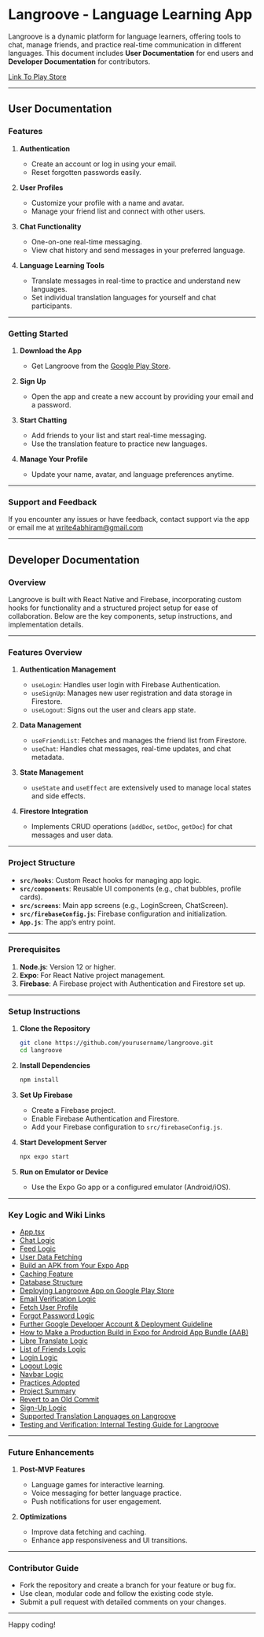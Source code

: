 # Langroove - Language Learning App

Langroove is a dynamic platform for language learners, offering tools to chat, manage friends, and practice real-time communication in different languages. This document includes **User Documentation** for end users and **Developer Documentation** for contributors.

[Link To Play Store](https://play.google.com/store/apps/details?id=com.langroove.app)

---

## User Documentation

### Features

1. **Authentication**
   - Create an account or log in using your email.
   - Reset forgotten passwords easily.

2. **User Profiles**
   - Customize your profile with a name and avatar.
   - Manage your friend list and connect with other users.

3. **Chat Functionality**
   - One-on-one real-time messaging.
   - View chat history and send messages in your preferred language.

4. **Language Learning Tools**
   - Translate messages in real-time to practice and understand new languages.
   - Set individual translation languages for yourself and chat participants.

---

### Getting Started

1. **Download the App**
   - Get Langroove from the [Google Play Store](https://play.google.com/store/apps/details?id=com.langroove.app).

2. **Sign Up**
   - Open the app and create a new account by providing your email and a password.

3. **Start Chatting**
   - Add friends to your list and start real-time messaging.
   - Use the translation feature to practice new languages.

4. **Manage Your Profile**
   - Update your name, avatar, and language preferences anytime.

---

### Support and Feedback
If you encounter any issues or have feedback, contact support via the app or email me at write4abhiram@gmail.com

---

## Developer Documentation

### Overview

Langroove is built with React Native and Firebase, incorporating custom hooks for functionality and a structured project setup for ease of collaboration. Below are the key components, setup instructions, and implementation details.

---

### Features Overview

1. **Authentication Management**
   - `useLogin`: Handles user login with Firebase Authentication.
   - `useSignUp`: Manages new user registration and data storage in Firestore.
   - `useLogout`: Signs out the user and clears app state.

2. **Data Management**
   - `useFriendList`: Fetches and manages the friend list from Firestore.
   - `useChat`: Handles chat messages, real-time updates, and chat metadata.

3. **State Management**
   - `useState` and `useEffect` are extensively used to manage local states and side effects.

4. **Firestore Integration**
   - Implements CRUD operations (`addDoc`, `setDoc`, `getDoc`) for chat messages and user data.

---

### Project Structure

- **`src/hooks`**: Custom React hooks for managing app logic.
- **`src/components`**: Reusable UI components (e.g., chat bubbles, profile cards).
- **`src/screens`**: Main app screens (e.g., LoginScreen, ChatScreen).
- **`src/firebaseConfig.js`**: Firebase configuration and initialization.
- **`App.js`**: The app’s entry point.

---

### Prerequisites

1. **Node.js**: Version 12 or higher.
2. **Expo**: For React Native project management.
3. **Firebase**: A Firebase project with Authentication and Firestore set up.

---

### Setup Instructions

1. **Clone the Repository**
   ```bash
   git clone https://github.com/yourusername/langroove.git
   cd langroove
   ```

2. **Install Dependencies**
   ```bash
   npm install
   ```

3. **Set Up Firebase**
   - Create a Firebase project.
   - Enable Firebase Authentication and Firestore.
   - Add your Firebase configuration to `src/firebaseConfig.js`.

4. **Start Development Server**
   ```bash
   npx expo start
   ```

5. **Run on Emulator or Device**
   - Use the Expo Go app or a configured emulator (Android/iOS).

---

### Key Logic and Wiki Links

- [App.tsx](https://github.com/abhiram-shaji/Langroove/wiki/App.tsx-(The-entry))
- [Chat Logic](https://github.com/abhiram-shaji/Langroove/wiki/Chat-Logic)
- [Feed Logic](https://github.com/abhiram-shaji/Langroove/wiki/Feed-Logic)
- [User Data Fetching](https://github.com/abhiram-shaji/Langroove/wiki/Fetching-User-Data-from-Firebase-Firestore)
- [Build an APK from Your Expo App](https://github.com/abhiram-shaji/Langroove/wiki/Build-an-APK-from-Your-Expo-App)
- [Caching Feature](https://github.com/abhiram-shaji/Langroove/wiki/Caching-Feature)
- [Database Structure](https://github.com/abhiram-shaji/Langroove/wiki/Databse-Structure)
- [Deploying Langroove App on Google Play Store](https://github.com/abhiram-shaji/Langroove/wiki/Deploying-Langroove-App-on-Google-Play-Store)
- [Email Verification Logic](https://github.com/abhiram-shaji/Langroove/wiki/Email-Verification-Logic)
- [Fetch User Profile](https://github.com/abhiram-shaji/Langroove/wiki/Fetch-user-profile)
- [Forgot Password Logic](https://github.com/abhiram-shaji/Langroove/wiki/Forgot-Password-Logic)
- [Further Google Developer Account & Deployment Guideline](https://github.com/abhiram-shaji/Langroove/wiki/Further-Google-Developer-Account-&-Deployment-Guideline)
- [How to Make a Production Build in Expo for Android App Bundle (AAB)](https://github.com/abhiram-shaji/Langroove/wiki/How-to-Make-a-Production-Build-in-Expo-for-Android-App-Bundle-(AAB))
- [Libre Translate Logic](https://github.com/abhiram-shaji/Langroove/wiki/Libre-Translate-Logic)
- [List of Friends Logic](https://github.com/abhiram-shaji/Langroove/wiki/List-of-Friends-Logic)
- [Login Logic](https://github.com/abhiram-shaji/Langroove/wiki/Login-Logic)
- [Logout Logic](https://github.com/abhiram-shaji/Langroove/wiki/Logout-Logic)
- [Navbar Logic](https://github.com/abhiram-shaji/Langroove/wiki/Navbar-Logic)
- [Practices Adopted](https://github.com/abhiram-shaji/Langroove/wiki/Practices-adopted)
- [Project Summary](https://github.com/abhiram-shaji/Langroove/wiki/Project-Summary)
- [Revert to an Old Commit](https://github.com/abhiram-shaji/Langroove/wiki/Revert-to-an-old-commit)
- [Sign-Up Logic](https://github.com/abhiram-shaji/Langroove/wiki/Sign-Up-Logic)
- [Supported Translation Languages on Langroove](https://github.com/abhiram-shaji/Langroove/wiki/Supported-Translation-Languages-on-Langroove)
- [Testing and Verification: Internal Testing Guide for Langroove](https://github.com/abhiram-shaji/Langroove/wiki/Testing-and-Verification:-Internal-Testing-Guide-for-Langroove)
---

### Future Enhancements

1. **Post-MVP Features**
   - Language games for interactive learning.
   - Voice messaging for better language practice.
   - Push notifications for user engagement.

2. **Optimizations**
   - Improve data fetching and caching.
   - Enhance app responsiveness and UI transitions.

---

### Contributor Guide

- Fork the repository and create a branch for your feature or bug fix.
- Use clean, modular code and follow the existing code style.
- Submit a pull request with detailed comments on your changes.

---

Happy coding!